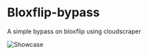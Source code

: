 # Bloxflip-bypass
A simple bypass on bloxflip using cloudscraper


![Showcase](https://cdn.discordapp.com/attachments/984535694267543562/1021872500172410920/unknown.png?size=4096 "Showcase")

